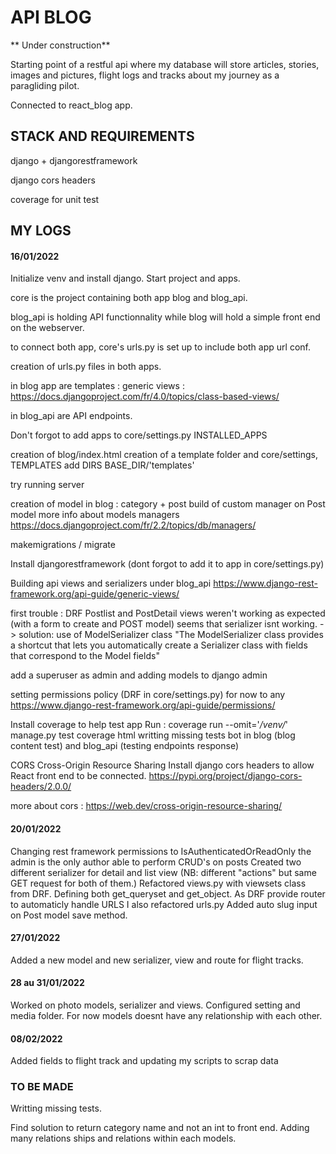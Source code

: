 # API BLOG

** Under construction**

Starting point of a restful api where my database will store articles, stories, images and pictures, flight logs and tracks about my journey as a paragliding pilot.

Connected to react_blog app.

## STACK AND REQUIREMENTS

django + djangorestframework 

django cors headers

coverage for unit test

## MY LOGS

#### 16/01/2022
Initialize venv and install django. Start project and apps.

core is the project containing both app blog and blog_api.

blog_api is holding API functionnality while blog will hold a simple front end on the webserver.

to connect both app, core's urls.py is set up to include both app url conf.

creation of urls.py files in both apps.

in blog app are templates :
generic views : https://docs.djangoproject.com/fr/4.0/topics/class-based-views/

in blog_api are API endpoints.

Don't forgot to add apps to core/settings.py INSTALLED_APPS

creation of blog/index.html
creation of a template folder and core/settings, TEMPLATES add DIRS BASE_DIR/'templates'

try running server

creation of model in blog : category + post
build of custom manager on Post model
more info about models managers https://docs.djangoproject.com/fr/2.2/topics/db/managers/

makemigrations / migrate

Install djangorestframework (dont forgot to add it to app in core/settings.py)

Building api views and serializers under blog_api
https://www.django-rest-framework.org/api-guide/generic-views/

first trouble : DRF Postlist and PostDetail views weren't working as expected (with a form to create and POST model)
seems that serializer isnt working.
 -> solution: use of ModelSerializer class
 "The ModelSerializer class provides a shortcut that lets you automatically create a Serializer class with fields that correspond to the Model fields"

add a superuser as admin and adding models to django admin

setting permissions policy (DRF in core/settings.py) for now to any
https://www.django-rest-framework.org/api-guide/permissions/

Install coverage to help test app
Run :
coverage run --omit='*/venv/*' manage.py test
coverage html
writting missing tests bot in blog (blog content test) and blog_api (testing endpoints response)

CORS Cross-Origin Resource Sharing
Install django cors headers to allow React front end to be connected.
https://pypi.org/project/django-cors-headers/2.0.0/

more about cors :
https://web.dev/cross-origin-resource-sharing/


#### 20/01/2022
Changing rest framework permissions to IsAuthenticatedOrReadOnly
the admin is the only author able to perform CRUD's on posts
Created two different serializer for detail and list view (NB: different "actions" but same GET request for both of them.)
Refactored views.py with viewsets class from DRF. Defining both get_queryset and get_object.
As DRF provide router to automaticly handle URLS I also refactored urls.py
Added auto slug input on Post model save method.

#### 27/01/2022

Added a new model and new serializer, view and route for flight tracks.

#### 28 au 31/01/2022

Worked on photo models, serializer and views.
Configured setting and media folder.
For now models doesnt have any relationship with each other.

#### 08/02/2022
Added fields to flight track and updating my scripts to scrap data


### TO BE MADE

Writting missing tests.

Find solution to return category name and not an int to front end.
Adding many relations ships and relations within each models.
